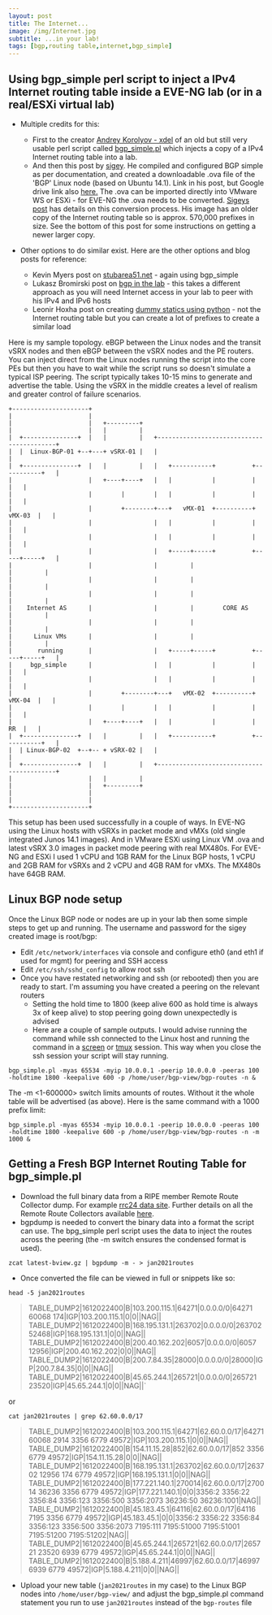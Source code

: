 ```yaml
---
layout: post
title: The Internet...
image: /img/Internet.jpg
subtitle: ...in your lab!
tags: [bgp,routing table,internet,bgp_simple]
---
```



## Using bgp_simple perl script to inject a IPv4 Internet routing table inside a EVE-NG lab (or in a real/ESXi virtual lab)

* Multiple credits for this:
  * First to the creator [Andrey Korolyov - xdel](https://github.com/xdel) of an old but still very usable perl script called [bgp_simple.pl](https://github.com/xdel/bgpsimple) which injects a copy of a IPv4 Internet routing table into a lab.
  * And then this post by [sigey](https://iprouteblog.wordpress.com/2017/04/15/inject-full-internet-route-table-into-your-eve-lab-environment/). He compiled and configured BGP simple as per documentation, and created a downloadable .ova file of the 'BGP' Linux node (based on Ubuntu 14.1). Link in his post, but Google drive link also [here.](https://drive.google.com/file/d/0BzLrgmKsB3NSbFV5SXctWWd5alU/view) The .ova can be imported directly into VMware WS or ESXi - for EVE-NG the .ova needs to be converted. [Sigeys post](https://iprouteblog.wordpress.com/2017/04/15/inject-full-internet-route-table-into-your-eve-lab-environment/) has details on this conversion process. His image has an older copy of the Internet routing table so is approx. 570,000 prefixes in size. See the bottom of this post for some instructions on getting a newer larger copy.

* Other options to do similar exist. Here are the other options and blog posts for reference:
  * Kevin Myers post on [stubarea51.net](https://stubarea51.net/2016/01/21/put-500000-bgp-routes-in-your-lab-network-download-this-vm-and-become-your-own-upstream-bgp-isp-for-testing/) - again using bgp_simple
  * Lukasz Bromirski post on [bgp in the lab](https://lukasz.bromirski.net/post/bgp-w-labie-3/) - this takes a different approach as you will need Internet access in your lab to peer with his IPv4 and IPv6 hosts
  * Leonir Hoxha post on creating [dummy statics using python](https://ccie49534.com/2014/11/15/generating-dummy-static-ip-prefixes-with-python/) - not the Internet routing table but you can create a lot of prefixes to create a similar load

Here is my sample topology. eBGP between the Linux nodes and the transit vSRX nodes and then eBGP between the vSRX nodes and the PE routers. You can inject direct from the Linux nodes running the script into the core PEs but then you have to wait while the script runs so doesn't simulate a typical ISP peering. The script typically takes 10-15 mins to generate and advertise the table. Using the vSRX in the middle creates a level of realism and greater control of failure scenarios.

```
+---------------------+
|                     |
|                     |   +---------+
|                     |   |         |
|  +---------------+  |   |         |   +------------------------------------------+
|  |  Linux-BGP-01 +--+---+ vSRX-01 |   |                                          |
|  +---------------+  |   |         |   |   +-----------+          +-----------+   |
|                     |   +----+----+   |   |           |          |           |   |
|                     |        |        |   |           |          |           |   |
|                     |        +--------+---+   vMX-01  +----------+   vMX-03  |   |
|                     |                 |   |           |          |           |   |
|                     |                 |   |           |          |           |   |
|                     |                 |   +-----+-----+          +-----+-----+   |
|                     |                 |         |                      |         |
|                     |                 |         |                      |         |
|                     |                 |         |                      |         |
|    Internet AS      |                 |         |        CORE AS       |         |
|                     |                 |         |                      |         |
|      Linux VMs      |                 |         |                      |         |
|       running       |                 |   +-----+-----+          +-----+-----+   |
|     bgp_simple      |                 |   |           |          |           |   |
|                     |                 |   |           |          |           |   |
|                     |        +--------+---+   vMX-02  +----------+   vMX-04  |   |
|                     |        |        |   |           |          |           |   |
|                     |   +----+----+   |   |           |          |       RR  |   |
|  +---------------+  |   |         |   |   +-----------+          +-----------+   |
|  | Linux-BGP-02  +--+-- + vSRX-02 |   |                                          |
|  +---------------+  |   |         |   +------------------------------------------+
|                     |   |         |
|                     |   +---------+
|                     |
|                     |
+---------------------+
```

This setup has been used successfully in a couple of ways. In EVE-NG using the Linux hosts with vSRXs in packet mode and vMXs (old single integrated Junos 14.1 images). And in VMware ESXi using Linux VM .ova and latest vSRX 3.0 images in packet mode peering with real MX480s. For EVE-NG and ESXi I used 1 vCPU and 1GB RAM for the Linux BGP hosts, 1 vCPU and 2GB RAM for vSRXs and 2 vCPU and 4GB RAM for vMXs. The MX480s have 64GB RAM.

## Linux BGP node setup

Once the Linux BGP node or nodes are up in your lab then some simple steps to get up and running. 
The username and password for the sigey created image is root/bgp:

* Edit ``/etc/network/interfaces`` via console and configure eth0 (and eth1 if used for mgmt) for peering and SSH access
* Edit ``/etc/ssh/sshd_config`` to allow root ssh
* Once you have restated networking and ssh (or rebooted) then you are ready to start. I'm assuming you have created a peering on the relevant routers
  * Setting the hold time to 1800 (keep alive 600 as hold time is always 3x of keep alive) to stop peering going down unexpectedly is advised
  * Here are a couple of sample outputs. I would advise running the command while ssh connected to the Linux host and running the command in a [screen](https://linuxize.com/post/how-to-use-linux-screen/) or [tmux](https://linuxize.com/post/getting-started-with-tmux/) session. This way when you close the ssh session your script will stay running.

``bgp_simple.pl -myas 65534 -myip 10.0.0.1 -peerip 10.0.0.0 -peeras 100 -holdtime 1800 -keepalive 600 -p /home/user/bgp-view/bgp-routes -n &``

The -m <1-600000> switch limits amounts of routes. Without it the whole table will be advertised (as above). 
Here is the same command with a 1000 prefix limit:

``bgp_simple.pl -myas 65534 -myip 10.0.0.1 -peerip 10.0.0.0 -peeras 100 -holdtime 1800 -keepalive 600 -p /home/user/bgp-view/bgp-routes -n -m 1000 &``

## Getting a Fresh BGP Internet Routing Table for bgp_simple.pl

* Download the full binary data from a RIPE member Remote Route Collector dump. For example [rrc24 data site](http://data.ris.ripe.net/rrc24/). Further details on all the Remote Route Collectors available [here](https://www.ripe.net/analyse/internet-measurements/routing-information-service-ris/ris-raw-data).
* bgpdump is needed to convert the binary data into a format the script can use. The bpg_simple perl script uses the data to inject the routes across the peering (the -m switch ensures the condensed format is used).

``zcat latest-bview.gz | bgpdump -m - > jan2021routes``

* Once converted the file can be viewed in full or snippets like so:

``head -5 jan2021routes``

>TABLE_DUMP2|1612022400|B|103.200.115.1|64271|0.0.0.0/0|64271 60068 174|IGP|103.200.115.1|0|0||NAG||
>TABLE_DUMP2|1612022400|B|168.195.131.1|263702|0.0.0.0/0|263702 52468|IGP|168.195.131.1|0|0||NAG||
>TABLE_DUMP2|1612022400|B|200.40.162.202|6057|0.0.0.0/0|6057 12956|IGP|200.40.162.202|0|0||NAG||
>TABLE_DUMP2|1612022400|B|200.7.84.35|28000|0.0.0.0/0|28000|IGP|200.7.84.35|0|0||NAG||
>TABLE_DUMP2|1612022400|B|45.65.244.1|265721|0.0.0.0/0|265721 23520|IGP|45.65.244.1|0|0||NAG||`

or

``cat jan2021routes | grep 62.60.0.0/17``

>TABLE_DUMP2|1612022400|B|103.200.115.1|64271|62.60.0.0/17|64271 60068 2914 3356 6779 49572|IGP|103.200.115.1|0|0||NAG||
>TABLE_DUMP2|1612022400|B|154.11.15.28|852|62.60.0.0/17|852 3356 6779 49572|IGP|154.11.15.28|0|0||NAG||
>TABLE_DUMP2|1612022400|B|168.195.131.1|263702|62.60.0.0/17|263702 12956 174 6779 49572|IGP|168.195.131.1|0|0||NAG||
>TABLE_DUMP2|1612022400|B|177.221.140.1|270014|62.60.0.0/17|270014 36236 3356 6779 49572|IGP|177.221.140.1|0|0|3356:2 3356:22 3356:84 3356:123 3356:500 3356:2073 36236:50 36236:1001|NAG||
>TABLE_DUMP2|1612022400|B|45.183.45.1|64116|62.60.0.0/17|64116 7195 3356 6779 49572|IGP|45.183.45.1|0|0|3356:2 3356:22 3356:84 3356:123 3356:500 3356:2073 7195:111 7195:51000 7195:51001 7195:51200 7195:51202|NAG||
>TABLE_DUMP2|1612022400|B|45.65.244.1|265721|62.60.0.0/17|265721 23520 6939 6779 49572|IGP|45.65.244.1|0|0||NAG||
>TABLE_DUMP2|1612022400|B|5.188.4.211|46997|62.60.0.0/17|46997 6939 6779 49572|IGP|5.188.4.211|0|0||NAG||

* Upload your new table (``jan2021routes`` in my case) to the Linux BGP nodes into ``/home/user/bgp-view/`` and adjust the bgp_simple.pl command statement you run to use ``jan2021routes`` instead of the ``bgp-routes`` file
